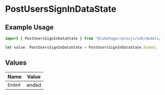 # PostUsersSignInDataState

## Example Usage

```typescript
import { PostUsersSignInDataState } from "@lukehagar/plexjs/sdk/models/operations";

let value: PostUsersSignInDataState = PostUsersSignInDataState.Ended;
```

## Values

| Name    | Value   |
| ------- | ------- |
| `Ended` | ended   |